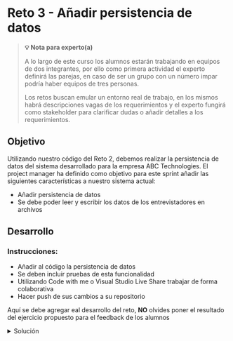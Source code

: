 # Reto 3 - Añadir persistencia de datos

>**💡 Nota para experto(a)**
> 
> A lo largo de este curso los alumnos estarán trabajando en equipos de dos integrantes, por ello como primera actividad el experto definirá las parejas, en caso de ser un grupo con un número impar podría haber equipos de tres personas.
>
> Los retos buscan emular un entorno real de trabajo, en los mismos habrá descripciones vagas de los requerimientos y el experto fungirá como stakeholder para clarificar dudas o añadir detalles a los requerimientos.

## Objetivo

Utilizando nuestro código del Reto 2, debemos realizar la persistencia de datos del sistema desarrollado para la empresa ABC Technologies.
El project manager ha definido como objetivo para este sprint añadir las siguientes características a nuestro sistema actual:
- Añadir persistencia de datos
- Se debe poder leer y escribir los datos de los entrevistadores en archivos

## Desarrollo

### Instrucciones:

- Añadir al código la persistencia de datos
- Se deben incluir pruebas de esta funcionalidad
- Utilizando Code with me o Visual Studio Live Share trabajar de forma colaborativa
- Hacer push de sus cambios a su repositorio

Aquí se debe agregar eal desarrollo del reto, **NO** olvides poner el resultado del ejercicio propuesto para el feedback de los alumnos


<details>
  <summary>Solución</summary>

`Interviewer.java`
```java
package com.test.interviewer;

import java.io.*;
import java.util.ArrayList;

public class Interviewer implements Serializable {
    static ArrayList<Interviewer> data;

    int id;
    String name;
    String lastName;
    String email;
    Boolean isActive;

    public Interviewer(
            String name,
            String lastName,
            String email,
            Boolean isActive
    ) {
        this.id = data.size() + 1;
        this.name = name;
        this.lastName = lastName;
        this.email = email;
        this.isActive = isActive;
    }

    public Interviewer add() {
        data.add(this);
        Interviewer.saveDataToFile();
        return this;
    }

    public void delete() throws Exception{
        Interviewer interviewer = Interviewer.getByEmail(this.email);

        if (interviewer != null) {
            data.remove(this);
            Interviewer.saveDataToFile();
        }
        else
            throw new Exception("Interviewer not found");
    }

    public void save(
            String name,
            String lastName,
            String email,
            Boolean isActive
    ) {
        try {
            this.delete();
        } catch (Exception e) {
            System.out.println(e.getMessage());
            return;
        }

        if (!name.equals(""))
            this.name = name;

        if (!lastName.equals(""))
            this.lastName = lastName;

        if (!email.equals(""))
            this.email = email;

        this.isActive = isActive;

        data.add(this);
    }

    public static Interviewer getByEmail(String email) {
        for (Interviewer interviewer: data) {
            if (interviewer.email.equals(email))
                return interviewer;
        }

        return null;
    }

    @Override
    public String toString() {
        return "\nID: " + this.id +
                "\nName: " + this.name +
                "\nLast Name: " + this.lastName +
                "\nEmail: " + this.email +
                "\nIs Active: " + this.isActive + "\n";
    }

    public static void saveDataToFile() {
        try {
            FileOutputStream fileOutputStream = new FileOutputStream("./interviewers");
            ObjectOutputStream outputStream = new ObjectOutputStream(fileOutputStream);

            outputStream.writeObject(Interviewer.data);

            outputStream.close();
            fileOutputStream.close();
        } catch (IOException ioe) {
            ioe.printStackTrace();
        }
    }

    public static void loadDataFromFile() {
        try {
            FileInputStream fileInputStream = new FileInputStream("./interviewers");
            ObjectInputStream inputStream = new ObjectInputStream(fileInputStream);

            ArrayList<Interviewer> fileData = (ArrayList<Interviewer>) inputStream.readObject();

            Interviewer.data.clear();
            Interviewer.data.addAll(fileData);

            inputStream.close();
            fileInputStream.close();
        } catch (Exception e) {
            if (!e.getMessage().contains("No such file or directory"))
                e.printStackTrace();
        }
    }
}

```
`InterviewerTest.java`
```java
package com.test.interviewer;

import org.junit.jupiter.api.BeforeEach;
import org.junit.jupiter.api.Test;

import java.util.ArrayList;

import static org.junit.jupiter.api.Assertions.*;


public class InterviewerTest {
    static String existingInterviewerName = "First";
    static String existingInterviewerLastName = "User";
    static String existingInterviewerEmail = "first@email.com";

    @BeforeEach
    public void setUp() throws Exception {
        Interviewer.data = new ArrayList<>();

        // We insert a user for testing delete and save
        Interviewer.data.add(new Interviewer(
                existingInterviewerName,
                existingInterviewerLastName,
                existingInterviewerEmail,
                true
        ));
    }

    @Test
    public void add() {
        Interviewer interviewer = new Interviewer(
                "Test",
                "User",
                "any@email.com",
                true
        );

        interviewer.add();

        int expectedId = Interviewer.data.size();
        assertEquals(
                expectedId,
                interviewer.id,
                "Interviewer ID should be the new List's size"
        );
    }


    @Test
    public void save() {
        int originalListSize = Interviewer.data.size();
        String expectedLastName = "New";
        Interviewer existingInterviewer = Interviewer.data.get(0);
        System.out.println(Interviewer.data.size());
        existingInterviewer.save("", expectedLastName, "", true);

        int newListSize = Interviewer.data.size();
        System.out.println(Interviewer.data.size());
        int lastInterviewerIndex = newListSize - 1;
        Interviewer latestInterviewer = Interviewer.data.get(lastInterviewerIndex);

        assertEquals(
                originalListSize,
                newListSize,
                "List size should be the same"
        );
        assertEquals(
                expectedLastName,
                latestInterviewer.lastName,
                "Last Name should have been updated"
        );
        assertEquals(
                existingInterviewer.name,
                latestInterviewer.name,
                "Name should have not been updated"
        );
    }

    @Test
    public void getByEmail() {
        Interviewer result = Interviewer.getByEmail(existingInterviewerEmail);

        assertNotNull(result, "Interviewer should be found");
        assertEquals(
                existingInterviewerName,
                result.name,
                "Unexpected Interviewer Name"
        );
        assertEquals(
                existingInterviewerLastName,
                result.lastName,
                "Unexpected Interviewer Last Name"
        );
    }

    @Test
    public void getByNonExistingEmail() {
        String nonExistingEmail = "nonexisting@email.com";

        Interviewer result = Interviewer.getByEmail(nonExistingEmail);

        assertNull(result, "Interviewer should not be found");
    }
}

```
</details>
